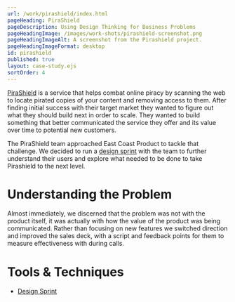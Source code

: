 ```yaml
---
url: /work/pirashield/index.html
pageHeading: PiraShield
pageDescription: Using Design Thinking for Business Problems
pageHeadingImage: /images/work-shots/pirashield-screenshot.png
pageHeadingImageAlt: A screenshot from the Pirashield project.
pageHeadingImageFormat: desktop
id: pirashield
published: true
layout: case-study.ejs
sortOrder: 4
---
```


<p class="paragraph--major"><a href="https://pirashield.com/">PiraShield</a> is a service that helps combat online piracy by scanning the web to locate pirated copies of your content and removing access to them. After finding initial success with their target market they wanted to figure out what they should build next in order to scale. They wanted to build something that better communicated the service they offer and its value over time to potential new customers.</p>

<p class="paragraph--major">The PiraShield team approached East Coast Product to tackle that challenge. We decided to run a <a href="http://www.gv.com/sprint/">design sprint</a> with the team to further understand their users and explore what needed to be done to take Pirashield to the next level.</a>

<h1 class="text-heading-one">Understanding the Problem</h1>

<p>Almost immediately, we discerned that the problem was not with the product itself, it was actually with how the value of the product was being communicated. Rather than focusing on new features we switched direction and improved the sales deck, with a script and feedback points for them to measure effectiveness with during calls.</p>

<h1 class="text-heading-one">Tools &amp; Techniques</h1>

<ul>
  <li><a href="http://www.gv.com/sprint/">Design Sprint</a></li>
</ul>
